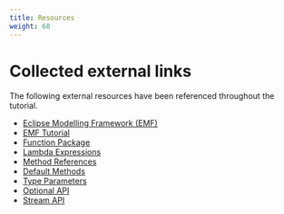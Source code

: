 ```yaml
---
title: Resources
weight: 60
---
```


# Collected external links

The following external resources have been referenced throughout the tutorial.

- [Eclipse Modelling Framework (EMF)]
- [EMF Tutorial]
- [Function Package]
- [Lambda Expressions]
- [Method References]
- [Default Methods]
- [Type Parameters]
- [Optional API]
- [Stream API]

[eclipse modelling framework (emf)]: https://www.eclipse.org/modeling/emf/
[emf tutorial]: https://eclipsesource.com/blogs/tutorials/emf-tutorial/
[function package]: https://docs.oracle.com/en/java/javase/11/docs/api/java.base/java/util/function/package-summary.html
[lambda expressions]: https://docs.oracle.com/javase/tutorial/java/javaOO/lambdaexpressions.html
[method references]: https://docs.oracle.com/javase/tutorial/java/javaOO/methodreferences.html
[default methods]: https://docs.oracle.com/javase/tutorial/java/IandI/defaultmethods.html
[type parameters]: https://docs.oracle.com/javase/tutorial/java/generics/index.html
[optional api]: https://docs.oracle.com/en/java/javase/11/docs/api/java.base/java/util/Optional.html
[stream api]: https://docs.oracle.com/en/java/javase/11/docs/api/java.base/java/util/stream/package-summary.html
